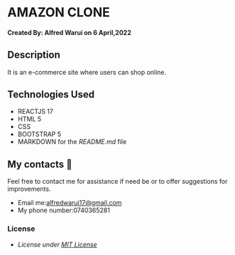 # AMAZON CLONE
#### Created By: **Alfred Warui** on 6 April,2022

## Description
It is an e-commerce site where users can shop online.

## Technologies Used
* REACTJS 17
* HTML 5
* CSS
* BOOTSTRAP 5
* MARKDOWN for the *README.md* file

## My contacts &#128241;
Feel free to contact me for assistance if need be or to offer suggestions for improvements.

- Email me:alfredwarui17@gmail.com
- My phone number:0740365281
### License
* *License under [MIT License](LICENSE)*